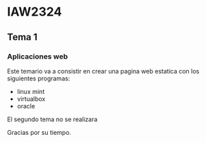 # IAW2324
## Tema 1
### Aplicaciones web
Este temario va a consistir en crear una pagina web estatica con los siguientes programas:
- linux mint
- virtualbox
- oracle

El segundo tema no se realizara

Gracias por su tiempo.